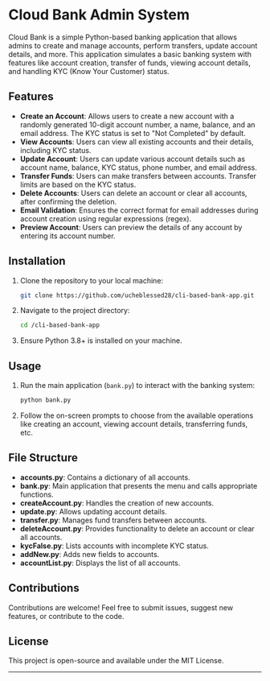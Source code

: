 # Cloud Bank Admin System

Cloud Bank is a simple Python-based banking application that allows admins to create and manage accounts, perform transfers, update account details, and more. This application simulates a basic banking system with features like account creation, transfer of funds, viewing account details, and handling KYC (Know Your Customer) status.

## Features

- **Create an Account**: Allows users to create a new account with a randomly generated 10-digit account number, a name, balance, and an email address. The KYC status is set to "Not Completed" by default.
- **View Accounts**: Users can view all existing accounts and their details, including KYC status.
- **Update Account**: Users can update various account details such as account name, balance, KYC status, phone number, and email address.
- **Transfer Funds**: Users can make transfers between accounts. Transfer limits are based on the KYC status.
- **Delete Accounts**: Users can delete an account or clear all accounts, after confirming the deletion.
- **Email Validation**: Ensures the correct format for email addresses during account creation using regular expressions (regex).
- **Preview Account**: Users can preview the details of any account by entering its account number.

## Installation

1. Clone the repository to your local machine:
    ```bash
    git clone https://github.com/ucheblessed28/cli-based-bank-app.git
    ```
2. Navigate to the project directory:
    ```bash
    cd /cli-based-bank-app
    ```

3. Ensure Python 3.8+ is installed on your machine.

## Usage

1. Run the main application (`bank.py`) to interact with the banking system:
    ```bash
    python bank.py
    ```

2. Follow the on-screen prompts to choose from the available operations like creating an account, viewing account details, transferring funds, etc.

## File Structure

- **accounts.py**: Contains a dictionary of all accounts.
- **bank.py**: Main application that presents the menu and calls appropriate functions.
- **createAccount.py**: Handles the creation of new accounts.
- **update.py**: Allows updating account details.
- **transfer.py**: Manages fund transfers between accounts.
- **deleteAccount.py**: Provides functionality to delete an account or clear all accounts.
- **kycFalse.py**: Lists accounts with incomplete KYC status.
- **addNew.py**: Adds new fields to accounts.
- **accountList.py**: Displays the list of all accounts.

## Contributions

Contributions are welcome! Feel free to submit issues, suggest new features, or contribute to the code.

## License

This project is open-source and available under the MIT License.

---